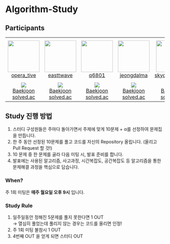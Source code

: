 # Algorithm-Study

## Participants
<table>
    <tr height="140px">
        <td align="center" width="130px">
            <a href="https://github.com/edgar907"><img height="100px" width="100px" src="https://avatars.githubusercontent.com/u/25322525?v=4"/></a>
            <br />
            <a href="https://github.com/edgar907">opera_tive</a>
        </td>
        <td align="center" width="130px">
            <a href="https://github.com/LEEHYUNDONG"><img height="100px" width="100px" src="https://avatars.githubusercontent.com/u/32635799?v=4"/></a>
            <br />
            <a href="https://github.com/LEEHYUNDONG">easttwave</a>
        </td>
        <td align="center" width="130px">
            <a href="https://github.com/q6801"><img height="100px" width="100px" src="https://avatars.githubusercontent.com/u/48641338?v=4"/></a>
            <br />
            <a href="https://github.com/q6801">q6801</a>
        </td>
        <td align="center" width="130px">
            <a href="https://github.com/jdalma"><img height="100px" width="100px" src="https://avatars.githubusercontent.com/u/58499373?v=4"/></a>
            <br />
            <a href="https://github.com/jdalma">jeongdalma</a>
        </td>
        <td align="center" width="130px">
            <a href="https://github.com/skydreamer21"><img height="100px" width="100px" src="https://avatars.githubusercontent.com/u/95271588?v=4"/></a>
            <br />
            <a href="https://github.com/skydreamer21">skydreamer21</a>
        </td>
    </tr>
    <tr height="50px">
        <td align="center">
            <img src="http://mazassumnida.wtf/api/mini/generate_badge?boj=opera_tive" />
            <br />
            <a href="https://www.acmicpc.net/user/opera_tive">Baekjoon</a>
            <br />
            <a href="https://solved.ac/profile/opera_tive">solved.ac</a>
        </td>
        <td align="center">
            <img src="http://mazassumnida.wtf/api/mini/generate_badge?boj=easttwave" />
            <br />
            <a href="https://www.acmicpc.net/user/easttwave">Baekjoon</a>
            <br />
            <a href="https://solved.ac/profile/easttwave">solved.ac</a>
        </td>
        <td align="center">
            <img src="http://mazassumnida.wtf/api/mini/generate_badge?boj=q6801" />
            <br />
            <a href="https://www.acmicpc.net/user/q6801">Baekjoon</a>
            <br />
            <a href="https://solved.ac/profile/q6801">solved.ac</a>
        </td>
        <td align="center">
            <img src="http://mazassumnida.wtf/api/mini/generate_badge?boj=jeongdalma" />
            <br />
            <a href="https://www.acmicpc.net/user/jeongdalma">Baekjoon</a>
            <br />
            <a href="https://solved.ac/profile/jeongdalma">solved.ac</a>
        </td>
        <td align="center">
            <img src="http://mazassumnida.wtf/api/mini/generate_badge?boj=skydreamer21" />
            <br />
            <a href="https://www.acmicpc.net/user/skydreamer21">Baekjoon</a>
            <br />
            <a href="https://solved.ac/profile/skydreamer21">solved.ac</a>
        </td>
    </tr>
</table>

## Study 진행 방법
1. 스터디 구성원들은 주마다 돌아가면서 주제에 맞게 10문제 + α를 선정하여 문제집을 만듭니다.
2. 한 주 동안 선정된 10문제를 풀고 코드를 자신의 Repository 올립니다. (올리고 Pull Request 할 것!)
3. 10 문제 중 한 문제를 골라 다음 미팅 시, 발표 준비를 합니다.
4. 발표에는 사용된 알고리즘, 사고과정, 시간복잡도, 공간복잡도 등 알고리즘을 통한 문제해결 과정을 핵심으로 담습니다.

### When?
주 1회 미팅은 **매주 월요일 오후 9시** 입니다.

### Study Rule
1. 일주일동안 정해진 5문제를 풀지 못한다면 1 OUT<br>
  -> 열심히 풀었는데 풀리지 않는 경우는 코드를 올리면 인정!
2. 주 1회 미팅 불참시 1 OUT
3. 4번째 OUT 을 얻게 되면 스터디 OUT
